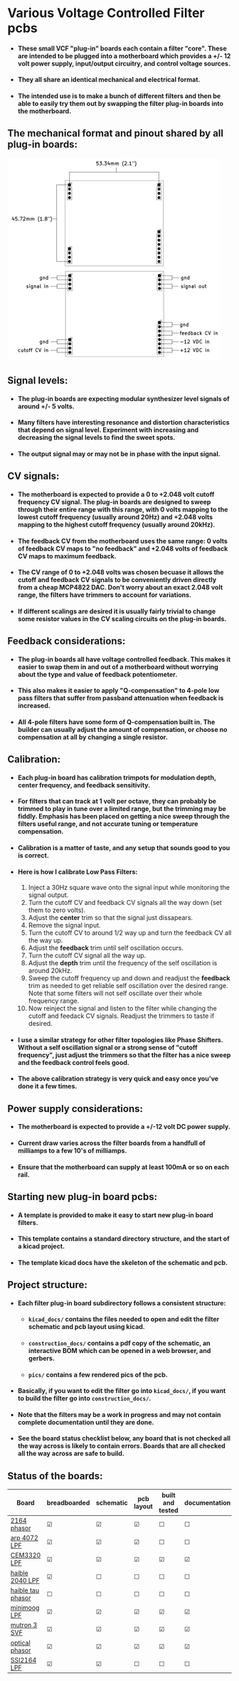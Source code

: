 # Various Voltage Controlled Filter pcbs

- #### These small VCF "plug-in" boards each contain a filter "core". These are intended to be plugged into a motherboard which provides a +/- 12 volt power supply, input/output circuitry, and control voltage sources.
- #### They all share an identical mechanical and electrical format. 
- #### The intended use is to make a bunch of different filters and then be able to easily try them out by swapping the filter plug-in boards into the motherboard.


## The mechanical format and pinout shared by all plug-in boards:
![](assets/standard_format.png)


## Signal levels:
- #### The plug-in boards are expecting modular synthesizer level signals of around +/- 5 volts. 
- #### Many filters have interesting resonance and distortion characteristics that depend on signal level. Experiment with increasing and decreasing the signal levels to find the sweet spots.
- #### The output signal may or may not be in phase with the input signal. 


## CV signals:
- #### The motherboard is expected to provide a 0 to +2.048 volt cutoff frequency CV signal. The plug-in boards are designed to sweep through their entire range with this range, with 0 volts mapping to the lowest cutoff frequency (usually around 20Hz) and +2.048 volts mapping to the highest cutoff frequency (usually around 20kHz).
- #### The feedback CV from the motherboard uses the same range: 0 volts of feedback CV maps to "no feedback" and +2.048 volts of feedback CV maps to maximum feedback.
- #### The CV range of 0 to +2.048 volts was chosen becuase it allows the cutoff and feedback CV signals to be conveniently driven directly from a cheap MCP4822 DAC. Don't worry about an exact 2.048 volt range, the filters have trimmers to account for variations.
- #### If different scalings are desired it is usually fairly trivial to change some resistor values in the CV scaling circuits on the plug-in boards.


## Feedback considerations:
- #### The plug-in boards all have voltage controlled feedback. This makes it easier to swap them in and out of a motherboard without worrying about the type and value of feedback potentiometer. 
- #### This also makes it easier to apply "Q-compensation" to 4-pole low pass filters that suffer from passband attenuation when feedback is increased. 
- #### All 4-pole filters have some form of Q-compensation built in. The builder can usually adjust the amount of compensation, or choose no compensation at all by changing a single resistor.


## Calibration:
- #### Each plug-in board has calibration trimpots for modulation depth, center frequency, and feedback sensitivity.
- #### For filters that can track at 1 volt per octave, they can probably be trimmed to play in tune over a limited range, but the trimming may be fiddly. Emphasis has been placed on getting a nice sweep through the filters useful range, and not accurate tuning or temperature compensation.
- #### Calibration is a matter of taste, and any setup that sounds good to you is correct. 
- #### Here is how I calibrate Low Pass Filters:
    1. Inject a 30Hz square wave onto the signal input while monitoring the signal output.
    2. Turn the cutoff CV and feedback CV signals all the way down (set them to zero volts).
    3. Adjust the **center** trim so that the signal just dissapears.
    4. Remove the signal input.
    5. Turn the cutoff CV to around 1/2 way up and turn the feedback CV all the way up.
    6. Adjust the **feedback** trim until self oscillation occurs.
    7. Turn the cutoff CV signal all the way up.
    8. Adjust the **depth** trim until the frequency of the self oscillation is around 20kHz.
    9. Sweep the cutoff frequency up and down and readjust the **feedback** trim as needed to get reliable self oscillation over the desired range. Note that some filters will not self oscillate over their whole frequency range.
    10. Now reinject the signal and listen to the filter while changing the cutoff and feedack CV signals. Readjust the trimmers to taste if desired.

- #### I use a similar strategy for other filter topologies like Phase Shifters. Without a self oscillation signal or a strong sense of "cutoff frequency", just adjust the trimmers so that the filter has a nice sweep and the feedback control feels good.
- #### The above calibration strategy is very quick and easy once you've done it a few times.


## Power supply considerations:
- #### The motherboard is expected to provide a +/-12 volt DC power supply.
- #### Current draw varies across the filter boards from a handfull of milliamps to a few 10's of milliamps. 
- #### Ensure that the motherboard can supply at least 100mA or so on each rail.


## Starting new plug-in board pcbs:
- #### A template is provided to make it easy to start new plug-in board filters.
- #### This template contains a standard directory structure, and the start of a kicad project.
- #### The template kicad docs have the skeleton of the schematic and pcb.


## Project structure:
- #### Each filter plug-in board subdirectory follows a consistent structure:
    - #### `kicad_docs/` contains the files needed to open and edit the filter schematic and pcb layout using kicad.
    - #### `construction_docs/` contains a pdf copy of the schematic, an interactive BOM which can be opened in a web browser, and gerbers.
    - #### `pics/` contains a few rendered pics of the pcb.
- #### Basically, if you want to edit the filter go into `kicad_docs/`, if you want to build the filter go into `construction_docs/`.
- #### Note that the filters may be a work in progress and may not contain complete documentation until they are done. 
- #### See the board status checklist below, any board that is not checked all the way across is likely to contain errors. Boards that are all checked all the way across are safe to build.

## Status of the boards:

Board | breadboarded | schematic | pcb layout | built and tested | documentation
------|--------------|-----------|------------|------------------|---------------
[2164 phasor](https://github.com/JordanAceto/VCF_plug_in_boards/tree/master/2164_phasor_plug_in_board)       | &#9745; | &#9745; | &#9745; | &#9744; | &#9744; 
[arp 4072 LPF](https://github.com/JordanAceto/VCF_plug_in_boards/tree/master/arp_4072_LPF_plug_in_board)      | &#9745; | &#9745; | &#9745; | &#9744; | &#9744; 
[CEM3320 LPF](https://github.com/JordanAceto/VCF_plug_in_boards/tree/master/CEM3320_LPF_plug_in_board)       | &#9745; | &#9745; | &#9745; | &#9745; | &#9745; 
[haible 2040 LPF](https://github.com/JordanAceto/VCF_plug_in_boards/tree/master/haible_2040_LPF_plug_in_board)   | &#9745; | &#9744; | &#9744; | &#9744; | &#9744; 
[haible tau phasor](https://github.com/JordanAceto/VCF_plug_in_boards/tree/master/haible_tau_phaser_plug_in_board/kicad_docs) | &#9744; | &#9744; | &#9744; | &#9744; | &#9744; 
[minimoog LPF](https://github.com/JordanAceto/VCF_plug_in_boards/tree/master/minimoog_LPF_plug_in_board)      | &#9745; | &#9745; | &#9745; | &#9745; | &#9745; 
[mutron 3 SVF](https://github.com/JordanAceto/VCF_plug_in_boards/tree/master/mutron_III_plug_in_board)      | &#9745; | &#9745; | &#9745; | &#9745; | &#9745; 
[optical phasor](https://github.com/JordanAceto/VCF_plug_in_boards/tree/master/optical_phasor_plug_in_board)    | &#9745; | &#9745; | &#9745; | &#9745; | &#9745; 
[SSI2164 LPF](https://github.com/JordanAceto/VCF_plug_in_boards/tree/master/SSI2164_4_pole_LPF_plug_in_board)       | &#9745; | &#9745; | &#9744; | &#9744; | &#9744; 